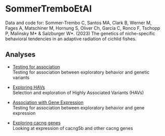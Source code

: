 # SommerTremboEtAl

Data and code for:
Sommer-Trembo C, Santos MA, Clark B, Werner M, Fages A, Matschiner M, Hornung S, Oliver Ch, Garcia C, Ronco F, Tschopp P, Malinsky M* & Salzburger W*. (2023) The genetics of niche-specific behavioral tendencies in an adaptive radiation of cichlid fishes. 

## Analyses

* [Testing for association](TestingForAssociation/)<br>Testing for association between exploratory behavior and genetic variants

* [Exploring HAVs](ExploringHAVs/)<br>Selection and exploration of Highly Associated Variants (HAVs)

* [Association with Gene Expression](eWAS/)<br>Testing for association between exploratory behavior and gene expression

* [Exploring cacng genes](cacngExploration/)<br>Looking at expression of cacng5b and other cacng genes 
